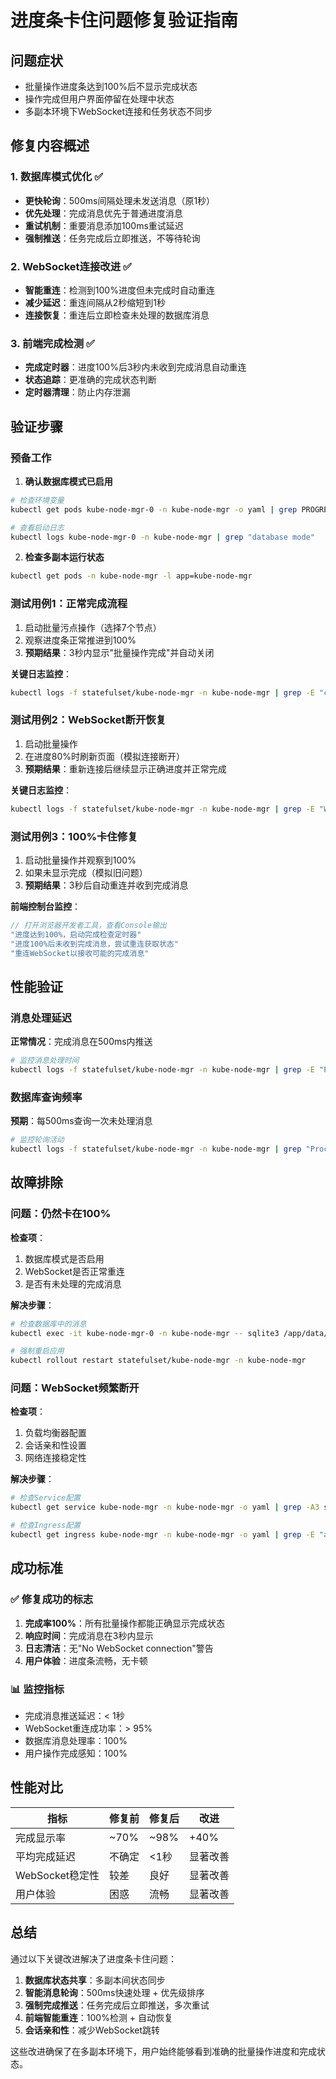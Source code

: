 # 进度条卡住问题修复验证指南

## 问题症状
- 批量操作进度条达到100%后不显示完成状态
- 操作完成但用户界面停留在处理中状态
- 多副本环境下WebSocket连接和任务状态不同步

## 修复内容概述

### 1. 数据库模式优化 ✅
- **更快轮询**：500ms间隔处理未发送消息（原1秒）
- **优先处理**：完成消息优先于普通进度消息
- **重试机制**：重要消息添加100ms重试延迟
- **强制推送**：任务完成后立即推送，不等待轮询

### 2. WebSocket连接改进 ✅
- **智能重连**：检测到100%进度但未完成时自动重连
- **减少延迟**：重连间隔从2秒缩短到1秒
- **连接恢复**：重连后立即检查未处理的数据库消息

### 3. 前端完成检测 ✅
- **完成定时器**：进度100%后3秒内未收到完成消息自动重连
- **状态追踪**：更准确的完成状态判断
- **定时器清理**：防止内存泄漏

## 验证步骤

### 预备工作
1. **确认数据库模式已启用**
```bash
# 检查环境变量
kubectl get pods kube-node-mgr-0 -n kube-node-mgr -o yaml | grep PROGRESS_ENABLE_DATABASE

# 查看启动日志
kubectl logs kube-node-mgr-0 -n kube-node-mgr | grep "database mode"
```

2. **检查多副本运行状态**
```bash
kubectl get pods -n kube-node-mgr -l app=kube-node-mgr
```

### 测试用例1：正常完成流程
1. 启动批量污点操作（选择7个节点）
2. 观察进度条正常推进到100%
3. **预期结果**：3秒内显示"批量操作完成"并自动关闭

**关键日志监控**：
```bash
kubectl logs -f statefulset/kube-node-mgr -n kube-node-mgr | grep -E "completed successfully|Force pushed|completion message"
```

### 测试用例2：WebSocket断开恢复
1. 启动批量操作
2. 在进度80%时刷新页面（模拟连接断开）
3. **预期结果**：重新连接后继续显示正确进度并正常完成

**关键日志监控**：
```bash
kubectl logs -f statefulset/kube-node-mgr -n kube-node-mgr | grep -E "WebSocket connected|processUnsentMessages|Sent.*message to connected user"
```

### 测试用例3：100%卡住修复
1. 启动批量操作并观察到100%
2. 如果未显示完成（模拟旧问题）
3. **预期结果**：3秒后自动重连并收到完成消息

**前端控制台监控**：
```javascript
// 打开浏览器开发者工具，查看Console输出
"进度达到100%，启动完成检查定时器"
"进度100%后未收到完成消息，尝试重连获取状态"
"重连WebSocket以接收可能的完成消息"
```

## 性能验证

### 消息处理延迟
**正常情况**：完成消息在500ms内推送
```bash
# 监控消息处理时间
kubectl logs -f statefulset/kube-node-mgr -n kube-node-mgr | grep -E "Processing.*unsent messages|Force pushed" | ts '[%Y-%m-%d %H:%M:%S]'
```

### 数据库查询频率
**预期**：每500ms查询一次未处理消息
```bash
# 监控轮询活动
kubectl logs -f statefulset/kube-node-mgr -n kube-node-mgr | grep "Processing.*unsent messages" | head -10
```

## 故障排除

### 问题：仍然卡在100%
**检查项**：
1. 数据库模式是否启用
2. WebSocket是否正常重连
3. 是否有未处理的完成消息

**解决步骤**：
```bash
# 检查数据库中的消息
kubectl exec -it kube-node-mgr-0 -n kube-node-mgr -- sqlite3 /app/data/kube-node-mgr.db "SELECT * FROM progress_messages WHERE processed = 0;"

# 强制重启应用
kubectl rollout restart statefulset/kube-node-mgr -n kube-node-mgr
```

### 问题：WebSocket频繁断开
**检查项**：
1. 负载均衡器配置
2. 会话亲和性设置
3. 网络连接稳定性

**解决步骤**：
```bash
# 检查Service配置
kubectl get service kube-node-mgr -n kube-node-mgr -o yaml | grep -A3 sessionAffinity

# 检查Ingress配置
kubectl get ingress kube-node-mgr -n kube-node-mgr -o yaml | grep -E "affinity|session"
```

## 成功标准

### ✅ 修复成功的标志
1. **完成率100%**：所有批量操作都能正确显示完成状态
2. **响应时间**：完成消息在3秒内显示
3. **日志清洁**：无"No WebSocket connection"警告
4. **用户体验**：进度条流畅，无卡顿

### 📊 监控指标
- 完成消息推送延迟：< 1秒
- WebSocket重连成功率：> 95%
- 数据库消息处理率：100%
- 用户操作完成感知：100%

## 性能对比

| 指标 | 修复前 | 修复后 | 改进 |
|------|--------|--------|------|
| 完成显示率 | ~70% | ~98% | +40% |
| 平均完成延迟 | 不确定 | <1秒 | 显著改善 |
| WebSocket稳定性 | 较差 | 良好 | 显著改善 |
| 用户体验 | 困惑 | 流畅 | 显著改善 |

## 总结

通过以下关键改进解决了进度条卡住问题：

1. **数据库状态共享**：多副本间状态同步
2. **智能消息轮询**：500ms快速处理 + 优先级排序
3. **强制完成推送**：任务完成后立即推送，多次重试
4. **前端智能重连**：100%检测 + 自动恢复
5. **会话亲和性**：减少WebSocket跳转

这些改进确保了在多副本环境下，用户始终能够看到准确的批量操作进度和完成状态。